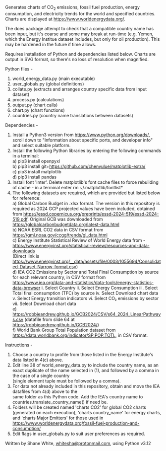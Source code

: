 Generates charts of CO<sub>2</sub> emissions, fossil fuel production, energy consumption, and electricity trends for
the world and specified countries. Charts are displayed at https://www.worldenergydata.org/.

The does package attempt to check that a compatible country name has been input, but it's coarse and some may break
at run-time (e.g. Yemen, which the Energy Institue dataset includes, but only for oil production). This may be 
hardened in the future if time allows.

Requires installation of Python and dependencies listed below. Charts are output in SVG format, so there's no loss of
resolution when magnified.

Python files -

1. world_energy_data.py (main executable)
2. user_globals.py (global definitions)
3. collate.py (extracts and arranges country specific data from input dataset)
4. process.py (calculations)
5. output.py (chart calls)
6. chart.py (chart functions)
7. countries.py (country name translations between datasets)

Dependencies -

1. Install a Python3 version from https://www.python.org/downloads/, scroll down to "Information about specific ports,
   and developer info" and select suitable platform.
2. Install the following Python libraries by entering the following commands in a terminal: <br>
   a) pip3 install openpyxl<br>
   b) pip3 install git+https://github.com/chenyulue/matplotlib-extra/<br>
   c) pip3 install matplotlib<br>
   d) pip3 install pandas<br>
3. Install font 'Inter'. Delete matplotlib's font cache files to force rebuilding of cache -
   in a terminal enter rm ~/.matplotlib/fontlist*
4. The following datasets are required, which are provided but listed below for reference:<br>
   a) Global Carbon Budget in .xlsx format. The version in this repository is required as 2024 GCP projected values have
   been included, obtained from https://essd.copernicus.org/preprints/essd-2024-519/essd-2024-519.pdf. Original GCB was
   downloaded from https://globalcarbonbudgetdata.org/latest-data.html<br>
   b) NOAA ESRL CO2 data in CSV format from https://gml.noaa.gov/ccgg/trends/gl_data.html<br>
   c) Energy Institute Statistical Review of World Energy data from -<br>
   https://www.energyinst.org/statistical-review/resources-and-data-downloads<br>
   (Direct link
   is https://www.energyinst.org/__data/assets/file/0003/1055694/Consolidated-Dataset-Narrow-format.csv)<br>
   d) IEA CO2 Emissions by Sector and Total Final Consumption by source for each relevant country, in CSV format
   from <br>
   https://www.iea.org/data-and-statistics/data-tools/energy-statistics-data-browser
   i. Select Country
   ii. Select Energy Consumption
   iii. Select Total final consumption (TFC) by source
   iv. Select Download chart data
   v. Select Energy transition indicators
   vi. Select CO₂ emissions by sector
   vii. Select Download chart data<br>
   e) https://robbieandrew.github.io/GCB2024/CSV/s64_2024_LinearPathways.csv (datafile from slide 64 at https://robbieandrew.github.io/GCB2024/)<br>
   f) World Bank Group Total Population dataset from https://data.worldbank.org/indicator/SP.POP.TOTL, in CSV format.<br>

Instructions -

1. Choose a country to profile from those listed in the Energy Institute's data listed in 4(c) above.
2. Edit line 38 of world_energy_data.py to include the country name,
   as an exact duplicate of the name selected in (1), and followed by a comma in the case of a single country <br>
   (single element tuple must be followed by a comma).
3. For data not already included in this repository, obtain and move the IEA datafiles from 4(d) above to the <br>
   same folder as this Python code. Add the IEA's country name to countries.translate_country_name() if need be.
4. Folders will be created named 'charts CO2' for global CO2 charts (generated on each execution),
   'charts country_name' for energy charts, and 'charts Major Emitters' for those used in<br>
   https://www.worldenergydata.org/fossil-fuel-production-and-consumption/
5. Edit flags in user_globals.py to suit user preferences as required.

Written by Shane White, whitesha@protonmail.com, using Python v3.12
